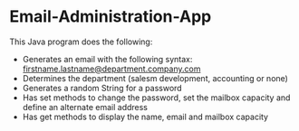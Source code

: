 # Email-Administration-App
This Java program does the following:
* Generates an email with the following syntax: firstname.lastname@department.company.com
* Determines the department (salesm development, accounting or none)
* Generates a random String for a password
* Has set methods to change the password, set the mailbox capacity and define an alternate email address
* Has get methods to display the name, email and mailbox capacity
